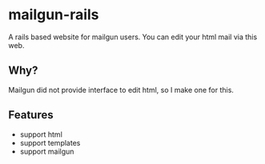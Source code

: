 mailgun-rails
=============

A rails based website for mailgun users. You can edit your html mail via this web.

Why?
----
Mailgun did not provide interface to edit html, so I make one for this.

Features
----
- support html
- support templates
- support mailgun